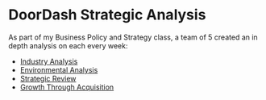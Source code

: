 # DoorDash Strategic Analysis
As part of my Business Policy and Strategy class, a team of 5 created an in depth analysis on each every week: 
* [Industry Analysis](1Industry-Analysis.pdf)
* [Environmental Analysis](2Environmental-Assessment.pdf) 
* [Strategic Review](3strategic-review.pdf)
* [Growth Through Acquisition](4Growth-through-Acquisition.pdf)
